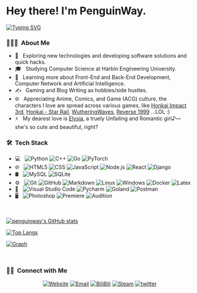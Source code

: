 <h1> Hey there! I'm PenguinWay.</h1>

[![Typing SVG](https://readme-typing-svg.demolab.com?font=Fira+Code&weight=700&size=26&duration=3000&pause=1000&color=77E3FF&center=%E9%94%99%E8%AF%AF%E7%9A%84&vCenter=%E9%94%99%E8%AF%AF%E7%9A%84&multiline=true&repeat=%E7%9C%9F%E7%9A%84&random=%E9%94%99%E8%AF%AF%E7%9A%84&width=600&height=100&lines=TECH+OTAKUS+SAVE+THE+WORLD;%E6%8A%80%E6%9C%AF%E5%AE%85%E6%8B%AF%E6%95%91%E4%B8%96%E7%95%8C)](https://git.io/typing-svg)

<h3> 👨🏻‍💻  About Me </h3>

- 🤔 &nbsp; Exploring new technologies and developing software solutions and quick hacks.
- 🎓 &nbsp; Studying Computer Science at Harbin Engineering University.
- 🌱 &nbsp; Learning more about Front-End and Back-End Development, Computer Network and Artificial Intelligence.
- ✍️ &nbsp; Gaming and Blog Writing as hobbies/side hustles.
- 🌐 &nbsp; Appreciating Anime, Comics, and Game (ACG) culture, the characters I love are spread across various games, like [Honkai Impact 3rd](https://honkaiimpact3.hoyoverse.com/global/en-us/fab), [Honkai - Star Rail](https://hsr.hoyoverse.com/en-us/), [WutheringWaves](https://wutheringwaves.kurogames.com/en/main/), [Reverse 1999](https://re1999.bluepoch.com/en/home/) ...LOL :)
- ⚡ &nbsp; My dearest love is [Elysia](https://zh.moegirl.org.cn/zh-hans/%E7%88%B1%E8%8E%89%E5%B8%8C%E9%9B%85), a truely Unfailing and Romantic girl♪—she's so cute and beautiful, right?

<h3> 🛠  Tech Stack</h3>

- 💻 &nbsp;
  ![Python](https://img.shields.io/badge/-Python-333333?style=flat&logo=python)
  ![C++](https://img.shields.io/badge/-C++-333333?style=flat&logo=C%2B%2B&logoColor=00599C)
  ![Go](https://img.shields.io/badge/-Go-333333?style=flat&logo=Go)
  ![PyTorch](https://img.shields.io/badge/-PyTorch-333333?style=flat&logo=PyTorch&logoColor=EE4C2C)
- 🌐 &nbsp;
  ![HTML5](https://img.shields.io/badge/-HTML5-333333?style=flat&logo=HTML5)
  ![CSS](https://img.shields.io/badge/-CSS-333333?style=flat&logo=CSS3&logoColor=1572B6)
  ![JavaScript](https://img.shields.io/badge/-JavaScript-333333?style=flat&logo=javascript)
  ![Node.js](https://img.shields.io/badge/-Node.js-333333?style=flat&logo=node.js)
  ![React](https://img.shields.io/badge/-React-333333?style=flat&logo=react)
  ![Django](https://img.shields.io/badge/-Django-333333?style=flat&logo=django&logoColor=092E20)
- 🛢 &nbsp;
  ![MySQL](https://img.shields.io/badge/-MySQL-333333?style=flat&logo=mysql)
  ![SQLite](https://img.shields.io/badge/-SQLite-333333?style=flat&logo=sqlite)
- ⚙️ &nbsp;
  ![Git](https://img.shields.io/badge/-Git-333333?style=flat&logo=git)
  ![GitHub](https://img.shields.io/badge/-GitHub-333333?style=flat&logo=github)
  ![Markdown](https://img.shields.io/badge/-Markdown-333333?style=flat&logo=markdown)
  ![Linux](https://img.shields.io/badge/-Linux-333333?style=flat&logo=linux)
  ![Windows](https://img.shields.io/badge/-Windows-333333?style=flat&logo=windows)
  ![Docker](https://img.shields.io/badge/-Docker-333333?style=flat&logo=docker)
  ![Latex](https://img.shields.io/badge/-Latex-333333?style=flat&logo=latex)
- 🔧 &nbsp;
  ![Visual Studio Code](https://img.shields.io/badge/-Visual%20Studio%20Code-333333?style=flat&logo=visual-studio-code&logoColor=007ACC)
  ![Pycharm](https://img.shields.io/badge/-Pycharm-333333?style=flat&logo=pycharm)
  ![Goland](https://img.shields.io/badge/-Goland-333333?style=flat&logo=go&logoColor=blue)
  ![Postman](https://img.shields.io/badge/-Postman-333333?style=flat&logo=postman)
- 🖥 &nbsp;
  ![Photoshop](https://img.shields.io/badge/-Photoshop-333333?style=flat&logo=adobe-photoshop)
  ![Premiere](https://img.shields.io/badge/-Premiere-333333?style=flat&logo=adobe-premiere-pro)
  ![Audition](https://img.shields.io/badge/-Audition-333333?style=flat&logo=adobe-audition)

<br/>

[![penguinway's GitHub stats](https://github-readme-stats.vercel.app/api?username=penguinway&count_private=true&show_icons=true)](https://github.com/anuraghazra/github-readme-stats)

[![Top Langs](https://github-readme-stats.vercel.app/api/top-langs/?username=penguinway)](https://github.com/anuraghazra/github-readme-stats)

[![Graph](https://github-readme-activity-graph.vercel.app/graph?username=penguinway&theme=github-compact&hide_border=true&area=true)](https://github-readme-activity-graph.vercel.app/graph?username=penguinway&theme=github-compact&hide_border=true&area=true)


<br/>

<h3> 🤝🏻  Connect with Me </h3>

<p align="center">
<a href="https://www.penguinway.space/"><img alt="Website" src="https://img.shields.io/badge/Website-penguinway.space-blue?style=flat-square&logo=google-chrome"></a>
<a href="mailto:penguinloveyousa@gmail.com"><img alt="Email" src="https://img.shields.io/badge/Email-penguinloveyousa@gmail.com-blue?style=flat-square&logo=gmail"></a>
<a href="https://space.bilibili.com/97182091"><img alt="BiliBili" src="https://img.shields.io/badge/BiliBili-银河铁道边的penguin-blue?style=flat-square&logo=bilibili"></a>
<a href="https://steamcommunity.com/id/penguinway/"><img alt="Steam" src="https://img.shields.io/badge/Steam-penguinway-blue?style=flat-square&logo=steam"></a>
<a href="https://twitter.com/PenguinsWay"><img alt="twitter" src="https://img.shields.io/badge/Twitter-penguinway-blue?style=flat-square&logo=x"></a>
</p>
